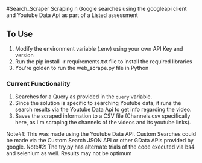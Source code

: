 #Search_Scraper
Scraping n Google searches using the googleapi client and Youtube Data Api as part of a Listed assessment

## To Use
1. Modify the environment variable (.env) using your own API Key and version
2. Run the pip install -r requirements.txt file to install the required libraries
3. You're golden to run the web_scrape.py file in Python

### Current Functionality
1. Searches for a Query as provided in the ```query``` variable.
2. Since the solution is specific to searching Youtube data, it runs the search results via the Youtube Data Api to get info regarding the video.
3. Saves the scraped information to a CSV file (Channels.csv specifically here, as I'm scraping the channels of the videos and its youtube links).

Note#1: This was made using the Youtube Data API. Custom Searches could be made via the Custom Search JSON API or other GData APIs provided by google.
Note#2: The try.py has alternate trials of the code executed via bs4 and selenium as well. Results may not be optimum

